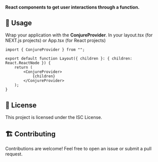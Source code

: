 #### React components to get user interactions through a function.


## 🚀 Usage
Wrap your application with the **ConjureProvider**.
In your layout.tsx (for NEXT.js projects) or App.tsx (for React projects)
```tsx
import { ConjureProvider } from "";

export default function Layout({ children }: { children: React.ReactNode }) {
    return (
        <ConjureProvider>
            {children}
        </ConjureProvider>
    );
}
```

## 📜 License
This project is licensed under the ISC License.

## 🏗  Contributing
Contributions are welcome! Feel free to open an issue or submit a pull request.